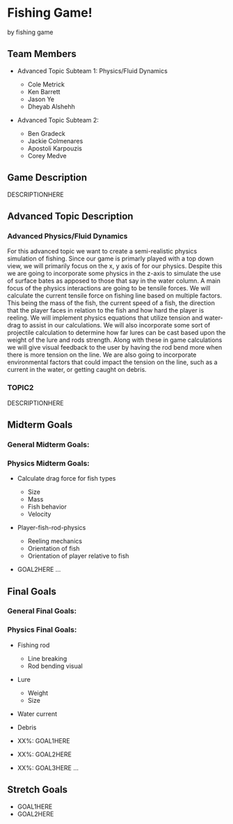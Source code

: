 # Fishing Game!

by fishing game

## Team Members
* Advanced Topic Subteam 1: Physics/Fluid Dynamics
	* Cole Metrick
	* Ken Barrett
	* Jason Ye
	* Dheyab Alshehh

* Advanced Topic Subteam 2: 
	* Ben Gradeck
	* Jackie Colmenares
	* Apostoli Karpouzis
	* Corey Medve


## Game Description

DESCRIPTIONHERE

## Advanced Topic Description

### Advanced Physics/Fluid Dynamics

For this advanced topic we want to create a semi-realistic physics simulation of fishing. Since our game is primarly played with a top down view, we will primarily focus on the x, y axis of for our physics. Despite this we are going to incorporate some physics in the z-axis to simulate the use of surface bates as apposed to those that say in the water column. A main focus of the physics interactions are going to be tensile forces. We will calculate the current tensile force on fishing line based on multiple factors. This being the mass of the fish, the current speed of a fish, the direction that the player faces in relation to the fish and how hard the player is reeling. We will implement physics equations that utilize tension and water-drag to assist in our calculations. We will also incorporate some sort of projectile calculation to determine how far lures can be cast based upon the weight of the lure and rods strength. Along with these in game calculations we will give visual feedback to the user by having the rod bend more when there is more tension on the line. We are also going to incorporate environmental factors that could impact the tension on the line, such as a current in the water, or getting caught on debris.

    
### TOPIC2

DESCRIPTIONHERE

## Midterm Goals

### General Midterm Goals:


### Physics Midterm Goals:
* Calculate drag force for fish types 
  *  Size
  *  Mass
  *  Fish behavior
  *  Velocity
* Player-fish-rod-physics
  * Reeling mechanics
  * Orientation of fish
  * Orientation of player relative to fish
    
* GOAL2HERE
...

## Final Goals

### General Final Goals:


### Physics Final Goals:
* Fishing rod
  * Line breaking
  * Rod bending visual
* Lure
  * Weight
  * Size
* Water current
* Debris

* XX%: GOAL1HERE
* XX%: GOAL2HERE
* XX%: GOAL3HERE
...

## Stretch Goals

* GOAL1HERE
* GOAL2HERE

